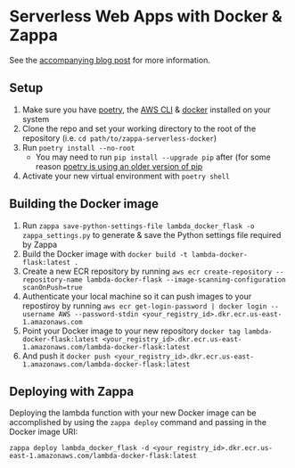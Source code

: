 # Serverless Web Apps with Docker & Zappa

See the [accompanying blog post](https://ianwhitestone.work/zappa-serverless-docker) for more information.

## Setup
1. Make sure you have [poetry](https://python-poetry.org/docs/#installation), the [AWS CLI](https://aws.amazon.com/cli/) & [docker](https://docs.docker.com/get-docker/) installed on your system
2. Clone the repo and set your working directory to the root of the repository (i.e. `cd path/to/zappa-serverless-docker`)
3. Run `poetry install --no-root`
    * You may need to run `pip install --upgrade pip` after (for some reason [poetry is using an older version of pip](https://github.com/python-poetry/poetry/issues/732)
4. Activate your new virtual environment with `poetry shell`


## Building the Docker image
1. Run `zappa save-python-settings-file lambda_docker_flask -o zappa_settings.py` to generate & save the Python settings file required by Zappa
2. Build the Docker image with `docker build -t lambda-docker-flask:latest .`
3. Create a new ECR repository by running `aws ecr create-repository --repository-name lambda-docker-flask --image-scanning-configuration scanOnPush=true`
4. Authenticate your local machine so it can push images to your repostiroy by running `aws ecr get-login-password | docker login --username AWS --password-stdin <your_registry_id>.dkr.ecr.us-east-1.amazonaws.com`
5. Point your Docker image to your new repository `docker tag lambda-docker-flask:latest <your_registry_id>.dkr.ecr.us-east-1.amazonaws.com/lambda-docker-flask:latest`
6. And push it `docker push <your_registry_id>.dkr.ecr.us-east-1.amazonaws.com/lambda-docker-flask:latest`


## Deploying with Zappa

Deploying the lambda function with your new Docker image can be accomplished by using the `zappa deploy` command and passing in the Docker image URI:

`zappa deploy lambda_docker_flask -d <your_registry_id>.dkr.ecr.us-east-1.amazonaws.com/lambda-docker-flask:latest`